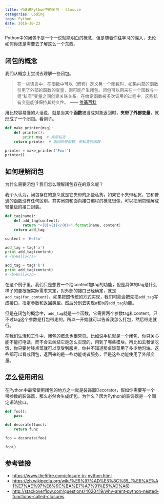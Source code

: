 ```yaml
---
title: 也说说Python中的闭包 - Closure
categories: Coding
tags: Python
date: 2016-10-23
---
```


Python中的闭包不是一个一说就能明白的概念，但是随着你往学习的深入，无论如何你还是需要去了解这么一个东西。

## 闭包的概念

我们从概念上尝试去理解一些闭包。

> 在一些语言中，在函数中可以（嵌套）定义另一个函数时，如果内部的函数引用了外部的函数的变量，则可能产生闭包。闭包可以用来在一个函数与一组“私有”变量之间创建关联关系。在给定函数被多次调用的过程中，这些私有变量能够保持其持久性。
> —— [维基百科](https://zh.wikipedia.org/wiki/%E9%97%AD%E5%8C%85_(%E8%AE%A1%E7%AE%97%E6%9C%BA%E7%A7%91%E5%AD%A6))

用比较容易懂的人话说，就是当某个**函数**被当成对象返回时，**夹带了外部变量**，就形成了一个闭包。看例子。

```python
def make_printer(msg):
    def printer():
        print msg  # 夹带私货
    return printer  # 返回的是函数，带私货的函数

printer = make_printer('Foo!')
printer()
```

## 如何理解闭包

为什么需要闭包？我们怎么理解闭包存在的意义呢？

我个人认为，闭包存在的意义就是它夹带的那些私货，如果它不夹带私货，它和普通的函数没有任何区别。其实闭包和面向接口编程的概念很像，可以把闭包理解成轻量级的接口封装。

```python
def tag(name):
    def add_tag(content):
        return "<{0}>{1}</{0}>".format(name, content)
    return add_tag

content = 'Hello'

add_tag = tag('a')
print add_tag(content)
# <a>Hello</a>

add_tag = tag('b')
print add_tag(content)
# <b>Hello</b>
```

在这个例子里，我们只是想要一个给content加tag的功能，但是具体的tag是什么样子的要根据实际需求来定，对外部的接口已经确定，就是`add_tag(for_content)`，如果按照传统的方式实现，我们可能会把先把`add_tag`写成接口，指定参数和返回类型。然后分别去实现a和b的`add_tag`功能。

但是在闭包的概念中，`add_tag`就是一个函数，它需要两个参数tag和content，只不过tag这个参数是打包带走的。所以一开始就可以告诉我怎么打包，然后带走就行。

在我们生活和工作中，闭包的概念也很常见。比如说手机就是一个闭包，你只关心能不能打电话，而不会去纠结它是怎么实现的，用到了哪些模块。再比如去餐馆吃饭，你只要付钱点菜就可以享受到服务，你并不知道那桌饭菜用了多少地沟油。这些都可以看成闭包，返回来的是一些功能或者服务，但是这些功能使用了外部变量。

## 怎么使用闭包

在Python中最常使用闭包的地方之一就是装饰器Decorator，假如你需要写一个带参数的装饰器，那么必然会生成闭包。为什么？因为Python的装饰器是一个固定语法接口。

```python
def foo():
    pass

def decorate(func):
    return func

foo = decorate(foo)

foo()

```


## 参考链接

- https://www.the5fire.com/closure-in-python.html
- https://zh.wikipedia.org/wiki/%E9%97%AD%E5%8C%85_(%E8%AE%A1%E7%AE%97%E6%9C%BA%E7%A7%91%E5%AD%A6)
- http://stackoverflow.com/questions/4020419/why-arent-python-nested-functions-called-closures



